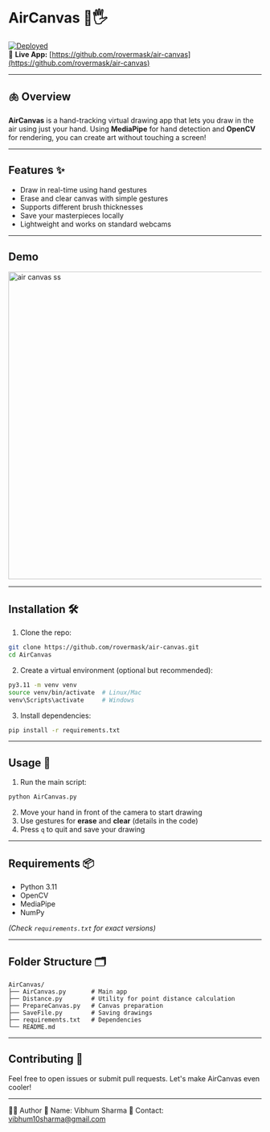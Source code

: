 # AirCanvas 🎨🖐️

[![Deployed](https://img.shields.io/badge/Live-Demo-green)](https://github.com/rovermask/air-canvas)  
🔗 **Live App:** [https://github.com/rovermask/air-canvas](https://github.com/rovermask/air-canvas) 

---

## 🫁 Overview

**AirCanvas** is a hand-tracking virtual drawing app that lets you draw in the air using just your hand. Using **MediaPipe** for hand detection and **OpenCV** for rendering, you can create art without touching a screen!

---

## Features ✨

* Draw in real-time using hand gestures
* Erase and clear canvas with simple gestures
* Supports different brush thicknesses
* Save your masterpieces locally
* Lightweight and works on standard webcams

---

## Demo

<img width="1526" height="611" alt="air canvas ss" src="https://github.com/user-attachments/assets/3c9f134f-48e4-4652-8063-d48d90b591cd" />

---

## Installation 🛠️

1. Clone the repo:

```bash
git clone https://github.com/rovermask/air-canvas.git
cd AirCanvas
```

2. Create a virtual environment (optional but recommended):

```bash
py3.11 -m venv venv
source venv/bin/activate  # Linux/Mac
venv\Scripts\activate     # Windows
```

3. Install dependencies:

```bash
pip install -r requirements.txt
```

---

## Usage 🚀

1. Run the main script:

```bash
python AirCanvas.py
```

2. Move your hand in front of the camera to start drawing
3. Use gestures for **erase** and **clear** (details in the code)
4. Press `q` to quit and save your drawing

---

## Requirements 📦

* Python 3.11
* OpenCV
* MediaPipe
* NumPy

*(Check `requirements.txt` for exact versions)*

---

## Folder Structure 🗂️

```
AirCanvas/
├── AirCanvas.py       # Main app
├── Distance.py        # Utility for point distance calculation
├── PrepareCanvas.py   # Canvas preparation
├── SaveFile.py        # Saving drawings
├── requirements.txt   # Dependencies
└── README.md
```

---

## Contributing 🤝

Feel free to open issues or submit pull requests. Let's make AirCanvas even cooler!

---

🙋‍♂️ Author
📌 Name: Vibhum Sharma
📧 Contact: vibhum10sharma@gmail.com
